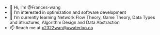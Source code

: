 - 👋 Hi, I’m @Frances-wang
- 👀 I’m interested in optimization and software development
- 🌱 I’m currently learning Network Flow Theory, Game Theory, Data Types and Structures, Algorithm Design and Data Abstraction
- 📫 Reach me at x2322wan@uwaterloo.ca

<!---
Frances-wang/Frances-wang is a ✨ special ✨ repository because its `README.md` (this file) appears on your GitHub profile.
You can click the Preview link to take a look at your changes.
--->
